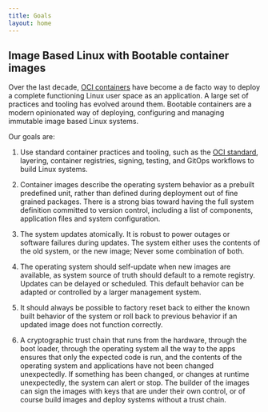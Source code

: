 ```yaml
---
title: Goals
layout: home
---
```


## Image Based Linux with Bootable container images

Over the last decade, [OCI containers](https://specs.opencontainers.org/image-spec/) have become a de facto way to deploy a complete functioning Linux user space as an application.
A large set of practices and tooling has evolved around them.
Bootable containers are a modern opinionated way of deploying, configuring and managing immutable image based Linux systems.

Our goals are:

1. Use standard container practices and tooling, such as the [OCI standard](https://specs.opencontainers.org/image-spec/), layering, container registries, signing, testing, and GitOps workflows to build Linux systems.

1. Container images describe the operating system behavior as a prebuilt predefined unit, rather than defined during deployment out of fine grained packages.
There is a strong bias toward having the full system definition committed to version control, including a list of components, application files and system configuration.

1. The system updates atomically.
It is robust to power outages or software failures during updates.
The system either uses the contents of the old system, or the new image; Never some combination of both.

1. The operating system should self-update when new images are available, as system source of truth should default to a remote registry.
Updates can be delayed or scheduled.
This default behavior can be adapted or controlled by a larger management system.

1. It should always be possible to factory reset back to either the known built behavior of the system or roll back to previous behavior if an updated image does not function correctly.

1. A cryptographic trust chain that runs from the hardware, through the boot loader, through the operating system all the way to the apps ensures that only the expected code is run, and the contents of the operating system and applications have not been changed unexpectedly.
If something has been changed, or changes at runtime unexpectedly, the system can alert or stop.
The builder of the images can sign the images with keys that are under their own control, or of course build images and deploy systems without a trust chain.

